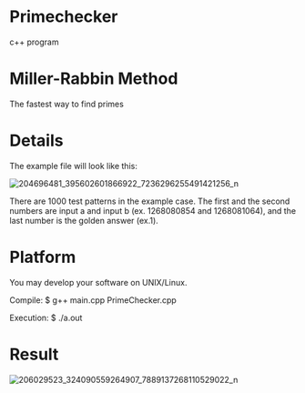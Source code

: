 # Primechecker
c++ program
# Miller-Rabbin Method
The fastest way to find primes
# Details
The example file will look like this:

![204696481_395602601866922_7236296255491421256_n](https://user-images.githubusercontent.com/66109376/124099188-d7c32100-da8f-11eb-9930-06cb14b67612.png)

There are 1000 test patterns in the example case. The first and the second numbers are input a and input b (ex. 1268080854 and 1268081064), and the last number is the golden answer (ex.1).
# Platform
You may develop your software on UNIX/Linux.

Compile: $ g++ main.cpp PrimeChecker.cpp

Execution: $ ./a.out
# Result

![206029523_324090559264907_7889137268110529022_n](https://user-images.githubusercontent.com/66109376/124100360-fe358c00-da90-11eb-8de5-5900b7d856e7.png)
